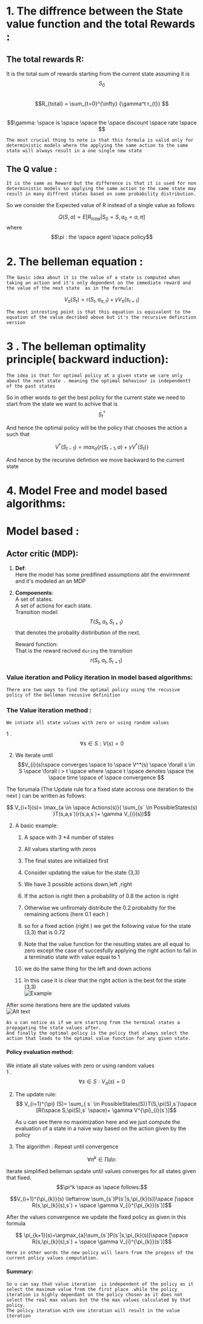 <script
  src="https://cdn.mathjax.org/mathjax/latest/MathJax.js?config=TeX-AMS-MML_HTMLorMML"
  type="text/javascript">
</script>

# 1. The diffrence between the State value function  and the total  Rewards :

##  The total rewards R:
It is the total sum of rewards starting from the current state assuming it is $$S_{0}$$
<br>$$R_{total} = \sum_{t=0}^{\infty} {\gamma^t r_{t}} $$<br>
$$\gamma: \space is \space  \space the  \space  discount \space  rate \space  $$

    The most crucial thing to note is that this formula is valid only for deterministic models where the applying the same action to the same state will always result in a one single new state


## The Q value :
    It is the same as Reward but the difference is that it is used for non deterministic models so applying the same action to the same state may result in many diffrent states based on some probability distribution.

So we consider the Expected value of R instead of a single value as follows

$$Q(S,a)=E[R_{total}|S_{0}=S,a_{0}=a,\pi]$$
where
$$\pi : the \space  agent \space  policy$$


# 2. The belleman equation :
    The basic idea about it is the value of a state is computed when taking an action and it's only dependent on the immediate reward and the value of the next state  as in the formula:

$$V_{\pi}(S_{t})=r(S_{t},a_{\pi,t})+ \gamma V_{\pi}(s_{t+1})$$


    The most intresting point is that this equation is equivalent to the equation of the value decribed above but it's the recursive definition version 

# 3 . The belleman optimality principle( backward induction):

    The idea is that for optimal policy at a given state we care only about the next state . meaning the optimal behaviour is independentt of the past states
    
So in other words to get the best policy for the current state we need to start from the state we want to achive that is $$S_{t}^*$$

And hence the optimal policy will be the policy that chooses the action a such that 

$$ V^*(S_{t-1})=max_{a}\{ r(S_{t-1},a)+ \gamma V^*(S_{t})\}$$

And hence by the recursive defintion we move backward to the current state

# 4. Model Free and model based algorithms:

# Model based :

## Actor critic (MDP):

1. **Def**:<br>
    Here the model has some predifined assumptions abt the envirmnemt and it's modeled an an MDP
2. **Compoenents**:<br>
    A set of states.<br> A set of actions for each state.<br>Transition model: $$T(S_{t},a_{t},S_{t+1})$$ that denotes the probality distiribution of the next. <br>

    Reward function:<br>That is the reward recived `during` the transition $$r(S_{t},a_{t},S_{t+1})$$
     
 
### Value iteration and Policy iteration in model based algorithms: 

    There are two ways to find the optimal policy using the recusive policy of the belleman recusive definition

### The Value iteration method :

    We intiate all state values with zero or using random values 
1 .$$ \forall s\in S : V(s)=0$$

2. We iterate until $$V_{i}(s)\space converges \space to \space V^*(s) \space \forall s \in S \space \forall i > t \space  where \space t \space denotes \space  the  \space time \space  of \space  convergence    $$

The forumala (The Update rule for a fixed state accross one iteration to the next ) can be written as follows:

$$ V_{i+1}(s)= \max_{a \in \space Actions(s)}( \sum_{s` \in PossibleStates(s) }T(s,a,s`)(r(s,a,s`)+ \gamma V_{i}(s))$$

2. A basic example:

    1. A space with 3 *4 number of states <br>
    2. All values starting with zeros <br>
    3. The final states are initialized first <br>
    4. Consider updating the value for the state (3,3)<br>
    5. We have 3 possible actions down,left ,right<br>
    6. If the action is right then a probability of 0.8 the action is right <nr>
    7. Otherwise we unfiromaly distribute the 0.2 probabilty for the remaining actions (here 0.1 each )<br>

    8. so for a fixed action (right ) we get the following value for the state (3,3) that is 0.72<br>

    9. Note that the value function for the resulting states are all equal to zero except the case of succesfully applying the right action to fall in a terminatio  state with value equal to 1

    9. we do the same thing for the left and down actions<br>

    10. In this  case it is clear that the right action is the best fot the state (3,3)<br>
![Example](images/value_iteration_1.png)

After some iterations here are the updated values <br>
![Alt text](images/value_iteration_2.png)

    As u can notice as if we are starting from the terminal states a propagating the state values after.
    And finally the optimal policy is the policy that always select the action that leads to the optimal value function for any given state.


#### Policy evaluation method:

   We intiate all state values with zero or using random values <br>
1 .$$ \forall s\in S : V_{\pi}(s)=0$$

2. The update rule:
$$ V_{i=1}^{\pi} (S)= \sum_{ s` \in PossibleStates(S)}T(S,\pi(S),s`)\space [R(\space S,\pi(S),s` \space)+ \gamma V^{\pi}_{i}(s`)]$$

    As u can see there no maximization here and we just compute the evaluation of a state in a naive way based on the action given by the policy 

3. The algorithm :
Repeat until convergence <br>


$$ \forall \pi^k \in \prod do :$$

Iterate simplified belleman update until values converges for all states given that fixed.<br> $$\pi^k  \space as \space follows:$$

$$V_{i+1}^{\pi_{k}}(s) \leftarrow \sum_{s`}P(s`|s,\pi_{k}(s))\space [\space R(s,\pi_{k}(s),s`) + \space \gamma V_{i}^{\pi_{k}}(s`)]$$

After the values convergence we update the fixed policy as given in this formula

$$ \pi_{k+1}(s)=\argmax_{a}\sum_{s`}P(s`|s,\pi_{k}(s))\space [\space R(s,\pi_{k}(s),s`) + \space \gamma V_{i}^{\pi_{k}}(s`)]$$


    Here in other words the new policy will learn from the progess of the current policy values computation.



####  Summary:
    
    So u can say that value iteration  is independent of the policy as it select the maximum value from the first place .while the policy iteration is highly dependant on the policy chosen as it does not select the real max values but the the max values calculated by that policy.
    The policy iteration with one iteration will result in the value iteration 




